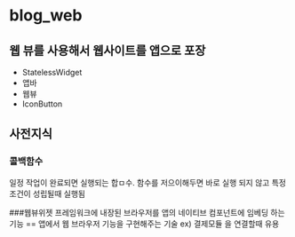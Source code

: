 # blog_web


## 웹 뷰를 사용해서 웹사이트를 앱으로 포장 
- StatelessWidget 
- 앱바
- 웹뷰
- IconButton


## 사전지식 
### 콜백함수
일정 작업이 완료되면 실행되는 합ㅁ수. 함수를 저으이해두면 바로 실행 되지 않고 특정조건이 성립될때 실행됨

###웹뷰위젯
프레임워크에 내장된 브라우저를 앱의 네이티브 컴포넌트에 임베딩 하는 기능 == 앱에서 웹 브라우저 기능을 구현해주는 기술
ex) 결제모듈 을 연결할때 유용 
